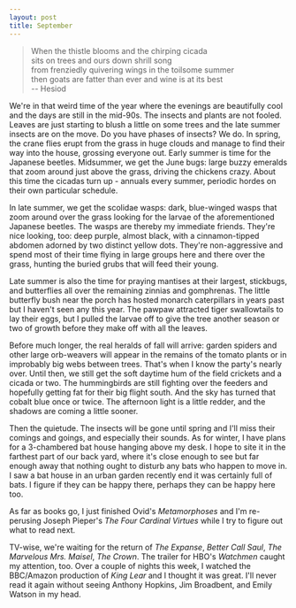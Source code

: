 ```yaml
---
layout: post
title: September
---
```

>When the thistle blooms and the chirping cicada  
sits on trees and ours down shrill song  
from frenziedly quivering wings in the toilsome summer  
then goats are fatter than ever and wine is at its best  
-- Hesiod


We're in that weird time of the year where the evenings are beautifully cool
and the days are still in the mid-90s. The insects and plants are not fooled.
Leaves are just starting to blush a little on some trees and the late summer
insects are on the move. Do you have phases of insects? We do. In spring, the
crane flies erupt from the grass in huge clouds and manage to find their way
into the house, grossing everyone out. Early summer is time for the Japanese
beetles. Midsummer, we get the June bugs: large buzzy emeralds that zoom around
just above the grass, driving the chickens crazy. About this time the cicadas
turn up - annuals every summer, periodic hordes on their own particular 
schedule. 

In late summer, we get the scolidae wasps: dark, blue-winged wasps that
zoom around over the grass looking for the larvae of the aforementioned 
Japanese beetles. The wasps are thereby my immediate friends. They're nice
looking, too: deep purple, almost black, with a cinnamon-tipped abdomen adorned
by two distinct yellow dots. They're non-aggressive and spend most of their 
time flying in large groups here and there over the grass, hunting the buried
grubs that will feed their young.

Late summer is also the time for praying mantises at their largest, stickbugs,
and butterflies all over the remaining zinnias and gomphrenas. The little 
butterfly bush near the porch has hosted monarch caterpillars in years past but
I haven't seen any this year. The pawpaw attracted tiger swallowtails to 
lay their eggs, but I pulled the larvae off to give the tree another season or
two of growth before they make off with all the leaves.

Before much longer, the real heralds of fall will arrive: garden spiders and
other large orb-weavers will appear in the remains of the tomato plants or 
in improbably big webs between trees. That's when I know the party's nearly over.
Until then, we still get the soft daytime hum of the field crickets and a cicada or 
two. The hummingbirds are still fighting over the feeders and hopefully getting
fat for their big flight south. And the sky has turned that cobalt blue once
or twice. The afternoon light is a little redder, and the shadows are coming a 
little sooner. 

Then the quietude. The insects will be gone until spring and I'll miss their
comings and goings, and especially their sounds. As for winter, I have plans for 
a 3-chambered bat house hanging above my desk. I hope to site it in the farthest
part of our back yard, where it's close enough to see but far enough away that
nothing ought to disturb any bats who happen to move in. I saw a bat house in 
an urban garden recently end it was certainly full of bats. I figure if they can be 
happy there, perhaps they can be happy here too.  

As far as books go, I just finished Ovid's _Metamorphoses_ and I'm re-perusing
Joseph Pieper's _The Four Cardinal Virtues_ while I try to figure out what to
read next. 

TV-wise, we're waiting for the return of _The Expanse_, _Better Call Saul_, 
_The Marvelous Mrs. Maisel_, _The Crown_. The trailer for HBO's _Watchmen_ caught 
my attention, too. Over a couple of nights this week, I watched the BBC/Amazon
production of _King Lear_ and I thought it was great. I'll never read it again
without seeing Anthony Hopkins, Jim Broadbent, and Emily Watson in my head.
